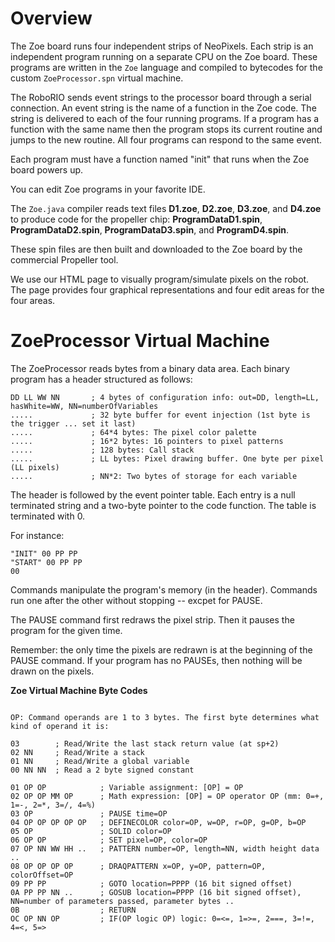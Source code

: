 # Overview

The Zoe board runs four independent strips of NeoPixels. Each strip is an independent program running on a separate CPU on the Zoe board. These programs are written in the ```Zoe``` language and compiled to bytecodes for the custom ```ZoeProcessor.spn``` virtual machine.

The RoboRIO sends event strings to the processor board through a serial connection. An event string is the name of a function in the Zoe code. The string is delivered to each of the four running programs. If a program has a function with the same name then the program stops its current routine and jumps to the new routine. All four programs can respond to the same event.

Each program must have a function named "init" that runs when the Zoe board powers up.

You can edit Zoe programs in your favorite IDE.

The ```Zoe.java``` compiler reads text files **D1.zoe**, **D2.zoe**, **D3.zoe**, and **D4.zoe** to produce code for the propeller chip: **ProgramDataD1.spin**, **ProgramDataD2.spin**, **ProgramDataD3.spin**, and **ProgramD4.spin**.

These spin files are then built and downloaded to the Zoe board by the commercial Propeller tool.

We use our HTML page to visually program/simulate pixels on the robot. The page provides four graphical representations and four edit areas for the four areas.

# ZoeProcessor Virtual Machine

The ZoeProcessor reads bytes from a binary data area. Each binary program has a header structured as follows:

```
DD LL WW NN       ; 4 bytes of configuration info: out=DD, length=LL, hasWhite=WW, NN=numberOfVariables
.....             ; 32 byte buffer for event injection (1st byte is the trigger ... set it last)
.....             ; 64*4 bytes: The pixel color palette
.....             ; 16*2 bytes: 16 pointers to pixel patterns
.....             ; 128 bytes: Call stack
.....             ; LL bytes: Pixel drawing buffer. One byte per pixel (LL pixels)
.....             ; NN*2: Two bytes of storage for each variable
```

The header is followed by the event pointer table. Each entry is a null terminated string and a two-byte pointer to the code function. The table is terminated with 0.

For instance:
```
"INIT" 00 PP PP
"START" 00 PP PP
00
```

Commands manipulate the program's memory (in the header). Commands run one after the other without stopping -- excpet for PAUSE.

The PAUSE command first redraws the pixel strip. Then it pauses the program for the given time.

Remember: the only time the pixels are redrawn is at the beginning of the PAUSE command. If your program has no PAUSEs, then nothing will be drawn on the pixels.

**Zoe Virtual Machine Byte Codes**
```

OP: Command operands are 1 to 3 bytes. The first byte determines what kind of operand it is:

03        ; Read/Write the last stack return value (at sp+2)
02 NN     ; Read/Write a stack
01 NN     ; Read/Write a global variable
00 NN NN  ; Read a 2 byte signed constant

01 OP OP            ; Variable assignment: [OP] = OP
02 OP OP MM OP      ; Math expression: [OP] = OP operator OP (mm: 0=+, 1=-, 2=*, 3=/, 4=%) 
03 OP               ; PAUSE time=OP
04 OP OP OP OP OP   ; DEFINECOLOR color=OP, w=OP, r=OP, g=OP, b=OP
05 OP               ; SOLID color=OP
06 OP OP            ; SET pixel=OP, color=OP
07 OP NN WW HH ..   ; PATTERN number=OP, length=NN, width height data ..
08 OP OP OP OP      ; DRAQPATTERN x=OP, y=OP, pattern=OP, colorOffset=OP
09 PP PP            ; GOTO location=PPPP (16 bit signed offset)
0A PP PP NN ..      ; GOSUB location=PPPP (16 bit signed offset), NN=number of parameters passed, parameter bytes ..
0B                  ; RETURN
OC OP NN OP         ; IF(OP logic OP) logic: 0=<=, 1=>=, 2===, 3=!=, 4=<, 5=>
```

